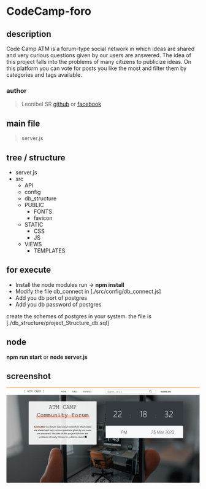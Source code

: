 # CodeCamp-foro

## description

Code Camp ATM is a forum-type social network in which ideas are shared and very curious questions given by our users are answered.
The idea of this project falls into the problems of many citizens to publicize ideas. 
On this platform you can vote for posts you like the most and filter them by categories and tags available.

### author
> Leonibel SR [github](https://github.com/LeonibelDev "see my projects in github") or [facebook](https://facebook.com/ "contact me in facebook")

## main file
> server.js 

##  tree / structure
* server.js
* src
  * API
  * config
  * db_structure
  * PUBLIC
    * FONTS
    * favicon
  * STATIC
    * CSS
    * JS
  * VIEWS
    * TEMPLATES

## for execute
* Install the node modules run -> **npm install**
* Modify the file db_connect in [./src/config/db_connect.js]
* Add you db port of postgres
* Add you db password of postgres 

create the schemes of postgres in your system. the file is [./db_structure/project_Structure_db.sql]

## node 
**npm run start**
or
**node server.js**

## screenshot
![home screen](doc/screenshot/home.jpg)